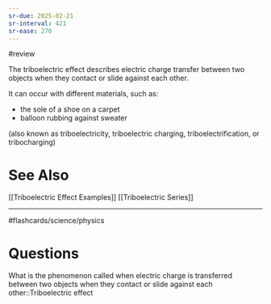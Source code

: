 ```yaml
---
sr-due: 2025-02-21
sr-interval: 421
sr-ease: 270
---
```


#review

The triboelectric effect describes electric charge transfer between two objects when they contact or slide against each other. 

It can occur with different materials, such as:
- the sole of a shoe on a carpet
- balloon rubbing against sweater

(also known as triboelectricity, triboelectric charging, triboelectrification, or tribocharging) 


# See Also

[[Triboelectric Effect Examples]]
[[Triboelectric Series]] 

----
#flashcards/science/physics 
# Questions

What is the phenomenon called when electric charge is transferred between two objects when they contact or slide against each other::Triboelectric effect
<!--SR:!2024-03-20,124,270-->

